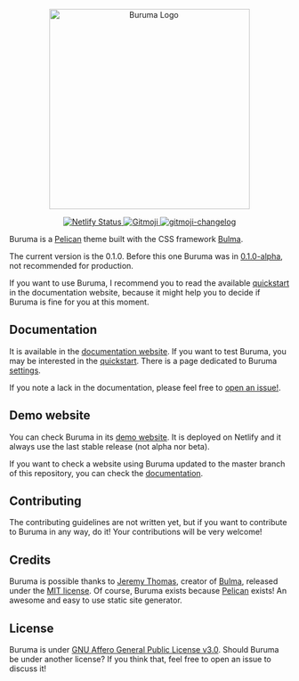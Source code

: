 <p align="center">
  <a href="https://buruma.ivanhercaz.com">
    <img src="https://raw.githubusercontent.com/ivanhercaz/buruma/master/static/images/buruma_logo.png" alt="Buruma Logo" width="360px">
  </a>
</p>
<p align="center">
  <a href="https://app.netlify.com/sites/affectionate-hypatia-0ab213/deploys">
    <img src="https://api.netlify.com/api/v1/badges/b6a64571-0bd0-45f9-b993-7a28878630d7/deploy-status" alt="Netlify Status">
  </a>
  <a href="https://gitmoji.carloscuesta.me">
    <img src="https://img.shields.io/badge/gitmoji-%20😜%20😍-FFDD67.svg?style=flat-square" alt="Gitmoji">
  </a>
  <a href="https://github.com/frinyvonnick/gitmoji-changelog">
    <img src="https://img.shields.io/badge/Changelog-gitmoji-brightgreen.svg" alt="gitmoji-changelog">
  </a>
</p>

Buruma is a [Pelican](https://github.com/getpelican/pelican) theme built with the CSS framework [Bulma](https://bulma.io).

The current version is the 0.1.0. Before this one Buruma was in [0.1.0-alpha](https://github.com/ivanhercaz/buruma/releases/tag/0.1.0-alpha), not recommended for production. 

If you want to use Buruma, I recommend you to read the available [quickstart](https://buruma.ivanhercaz.com/quickstart) in the documentation website, because it might help you to decide if Buruma is fine for you at this moment.

## Documentation

It is available in the [documentation website](https://buruma.ivanhercaz.com). If you want to test Buruma, you may be interested in the [quickstart](https://buruma.ivanhercaz.com/quickstart). There is a page dedicated to Buruma [settings](https://buruma.ivanhercaz.com/settings.html).

If you note a lack in the documentation, please feel free to [open an issue!](https://github.com/ivanhercaz/buruma/issues/new).

## Demo website

You can check Buruma in its [demo website](https://netlify--affectionate-hypatia-0ab213.netlify.com/). It is deployed on Netlify and it always use the last stable release (not alpha nor beta).

If you want to check a website using Buruma updated to the master branch of this repository, you can check the [documentation](https://buruma.ivanhercaz.com). 

## Contributing

The contributing guidelines are not written yet, but if you want to contribute to Buruma in any way, do it! Your contributions will be very welcome!

## Credits

Buruma is possible thanks to [Jeremy Thomas](https://jgthms.com/), creator of [Bulma](https://bulma.io), released under the [MIT license](https://github.com/jgthms/bulma/blob/master/LICENSE). Of course, Buruma exists because [Pelican](https://getpelican.com) exists! An awesome and easy to use static site generator.

## License

Buruma is under [GNU Affero General Public License v3.0](https://github.com/ivanhercaz/buruma/blob/master/LICENSE). Should Buruma be under another license? If you think that, feel free to open an issue to discuss it!
